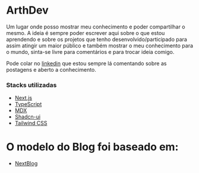 # ArthDev 

Um lugar onde posso mostrar meu conhecimento e poder compartilhar o mesmo. A ideia é sempre poder escrever aqui sobre o que estou aprendendo e sobre os projetos que tenho desenvolvido/participado para assim atingir um maior público e também mostrar o meu conhecimento para o mundo, sinta-se livre para comentários e para trocar ideia comigo.

Pode colar no [linkedin](https://www.linkedin.com/in/arthcc/) que estou sempre lá comentando sobre as postagens e aberto a conhecimento.

###  Stacks utilizadas

- [Next.js](https://nextjs.org/)
- [TypeScript](https://www.typescriptlang.org/)
- [MDX](https://mdxjs.com/)
- [Shadcn-ui](https://ui.shadcn.com/)
- [Tailwind CSS](https://tailwindcss.com/)

# O modelo do Blog foi baseado em:

 - [NextBlog](https://next-blog.imyuanli.cn)
